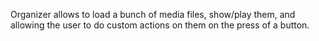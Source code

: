 Organizer allows to load a bunch of media files, show/play them, and allowing the user to do custom actions on them on the press of a button.